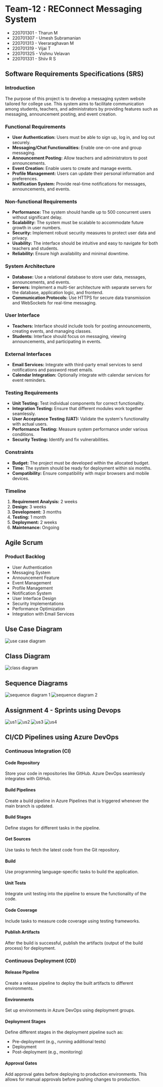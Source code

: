 # Team-12 : REConnect Messaging System
  - 220701301 - Tharun M
  - 220701307 - Umesh Subramanian
  - 220701313 - Veeraraghavan M
  - 220701319 - Vijai T
  - 220701325 - Vishnu Velavan
  - 220701331 - Shiiv R S

## Software Requirements Specifications (SRS)

### Introduction
The purpose of this project is to develop a messaging system website tailored for college use. This system aims to facilitate communication among students, teachers, and administrators by providing features such as messaging, announcement posting, and event creation.

### Functional Requirements
- **User Authentication:** Users must be able to sign up, log in, and log out securely.
- **Messaging/Chat Functionalities:** Enable one-on-one and group messaging.
- **Announcement Posting:** Allow teachers and administrators to post announcements.
- **Event Creation:** Enable users to create and manage events.
- **Profile Management:** Users can update their personal information and preferences.
- **Notification System:** Provide real-time notifications for messages, announcements, and events.

### Non-functional Requirements
- **Performance:** The system should handle up to 500 concurrent users without significant delay.
- **Scalability:** The system must be scalable to accommodate future growth in user numbers.
- **Security:** Implement robust security measures to protect user data and privacy.
- **Usability:** The interface should be intuitive and easy to navigate for both teachers and students.
- **Reliability:** Ensure high availability and minimal downtime.

### System Architecture
- **Database:** Use a relational database to store user data, messages, announcements, and events.
- **Servers:** Implement a multi-tier architecture with separate servers for the database, application logic, and frontend.
- **Communication Protocols:** Use HTTPS for secure data transmission and WebSockets for real-time messaging.

### User Interface
- **Teachers:** Interface should include tools for posting announcements, creating events, and managing classes.
- **Students:** Interface should focus on messaging, viewing announcements, and participating in events.

### External Interfaces
- **Email Services:** Integrate with third-party email services to send notifications and password reset emails.
- **Calendar Integration:** Optionally integrate with calendar services for event reminders.

### Testing Requirements
- **Unit Testing:** Test individual components for correct functionality.
- **Integration Testing:** Ensure that different modules work together seamlessly.
- **User Acceptance Testing (UAT):** Validate the system's functionality with actual users.
- **Performance Testing:** Measure system performance under various conditions.
- **Security Testing:** Identify and fix vulnerabilities.

### Constraints
- **Budget:** The project must be developed within the allocated budget.
- **Time:** The system should be ready for deployment within six months.
- **Compatibility:** Ensure compatibility with major browsers and mobile devices.

### Timeline
1. **Requirement Analysis:** 2 weeks
2. **Design:** 3 weeks
3. **Development:** 3 months
4. **Testing:** 1 month
5. **Deployment:** 2 weeks
6. **Maintenance:** Ongoing

## Agile Scrum

### Product Backlog
- User Authentication
- Messaging System
- Announcement Feature
- Event Management
- Profile Management
- Notification System
- User Interface Design
- Security Implementations
- Performance Optimization
- Integration with Email Services

## Use Case Diagram

![use case diagram](https://github.com/ShiivRS331/Team-12---REConnect-Messaging-System/blob/main/images/image%20(1).png?raw=true)

## Class Diagram
![class diagram](https://github.com/ShiivRS331/Team-12---REConnect-Messaging-System/blob/main/images/class%20diag.png?raw=true)

## Sequence Diagrams
![sequence diagram 1](https://github.com/ShiivRS331/Team-12---REConnect-Messaging-System/blob/main/images/seq%20diag1.png?raw=true)
![sequence diagram 2](https://github.com/ShiivRS331/Team-12---REConnect-Messaging-System/blob/main/images/seq%20diag2.png?raw=true)

## Assignment 4 - Sprints using Devops 
![us1](https://github.com/ShiivRS331/Team-12---REConnect-Messaging-System/blob/main/images/us1.png?raw=true)
![us2](https://github.com/ShiivRS331/Team-12---REConnect-Messaging-System/blob/main/images/us2.png?raw=true)
![us3](https://github.com/ShiivRS331/Team-12---REConnect-Messaging-System/blob/main/images/us3.png?raw=true)
![us4](https://github.com/ShiivRS331/Team-12---REConnect-Messaging-System/blob/main/images/us4.png?raw=true)

## CI/CD Pipelines using Azure DevOps

### Continuous Integration (CI)

#### Code Repository
Store your code in repositories like GitHub. Azure DevOps seamlessly integrates with GitHub.

#### Build Pipelines
Create a build pipeline in Azure Pipelines that is triggered whenever the main branch is updated.

#### Build Stages
Define stages for different tasks in the pipeline.

#### Get Sources
Use tasks to fetch the latest code from the Git repository.

#### Build
Use programming language-specific tasks to build the application.

#### Unit Tests
Integrate unit testing into the pipeline to ensure the functionality of the code.

#### Code Coverage
Include tasks to measure code coverage using testing frameworks.

#### Publish Artifacts
After the build is successful, publish the artifacts (output of the build process) for deployment.

### Continuous Deployment (CD)

#### Release Pipeline
Create a release pipeline to deploy the built artifacts to different environments.

#### Environments
Set up environments in Azure DevOps using deployment groups.

#### Deployment Stages
Define different stages in the deployment pipeline such as:

- Pre-deployment (e.g., running additional tests)
- Deployment
- Post-deployment (e.g., monitoring)

#### Approval Gates
Add approval gates before deploying to production environments. This allows for manual approvals before pushing changes to production.
